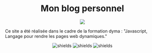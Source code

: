 <h1 align="center" id="title">Mon blog personnel</h1>

<p align="center"><img src = "https://socialify.git.ci/thomaslekieffre/Mon-blog/image?font=KoHo&language=1&name=1&owner=1&pattern=Diagonal%20Stripes&stargazers=1&theme=Dark" /></p>

<p id="description">Ce site a été réalisée dans le cadre de la formation dyma  : "Javascript, Langage pour rendre les pages web dynamiques."</p>

<p align="center">
<img src="https://img.shields.io/badge/HTML5-E34F26?style=for-the-badge&amp;logo=html5&amp;logoColor=white" alt="shields">
<img src = "https://img.shields.io/badge/Sass-CC6699?style=for-the-badge&logo=sass&logoColor=white" alt = "shields">
<img src = "https://img.shields.io/badge/JavaScript-F7DF1E?style=for-the-badge&logo=javascript&logoColor=white" alt = "shields">
</p>
